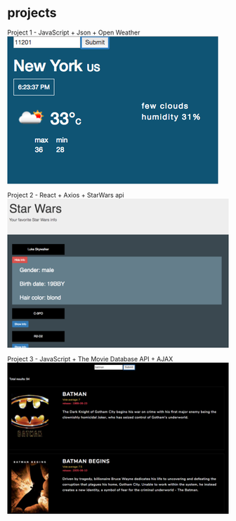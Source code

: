 # projects
Project 1 - JavaScript + Json + Open Weather
![Weather APP](https://github.com/shauan/projects/blob/master/weatherAPP/styles/img.png?raw=true)

Project 2 - React + Axios + StarWars api
![StarWars API](https://github.com/shauan/projects/blob/master/starWars/bg.png?raw=true)

Project 3 - JavaScript + The Movie Database API + AJAX
![AJAX DB](https://github.com/shauan/projects/blob/master/moviesjs/Screen%20Shot%202017-07-04%20at%2010.56.54%20PM.png?raw=true)
